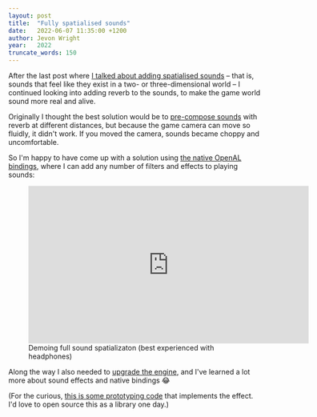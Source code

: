 ```yaml
---
layout: post
title:  "Fully spatialised sounds"
date:   2022-06-07 11:35:00 +1200
author: Jevon Wright
year:   2022
truncate_words: 150
---
```


After the last post where [I talked about adding spatialised sounds](/2022/05/28/events-and-sounds)
– that is, sounds that feel like they exist in a two- or three-dimensional world –
I continued looking into adding reverb to the sounds, to make the game world
sound more real and alive.

Originally I thought the best solution would be to [pre-compose sounds](https://stackoverflow.com/a/33211968/39531)
with reverb at different distances, but because the game camera can move so fluidly,
it didn't work. If you moved the camera, sounds became choppy and uncomfortable.

So I'm happy to have come up with a solution using [the native OpenAL bindings](https://www.openal.org/),
where I can add any number of filters and effects to playing sounds:

<figure class="video">
  <iframe width="560" height="315" src="https://www.youtube.com/embed/-vTA5u7NhsM" title="YouTube video player" frameborder="0" allow="accelerometer; autoplay; clipboard-write; encrypted-media; gyroscope; picture-in-picture" allowfullscreen></iframe>
  <figcaption>Demoing full sound spatializaton (best experienced with headphones)</figcaption>
</figure>

Along the way I also needed to [upgrade the engine](https://libgdx.com/news/2021/04/the-ultimate-migration-guide),
and I've learned a lot more about sound effects and native bindings 😂

(For the curious, [this is some prototyping code](https://github.com/soundasleep/libgdx-openal-reverb-demo)
that implements the effect. I'd love to open source this as a library one day.)
